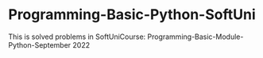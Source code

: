 # Programming-Basic-Python-SoftUni
This is solved problems in SoftUniCourse: Programming-Basic-Module-Python-September 2022
